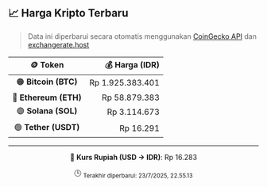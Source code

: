 

<!-- HARGA_KRIPTO -->
## 📈 Harga Kripto Terbaru

> Data ini diperbarui secara otomatis menggunakan [CoinGecko API](https://www.coingecko.com/) dan [exchangerate.host](https://exchangerate.host/)

<div align="center">

| 🪙 Token | 💰 Harga (IDR) |
|:------:|---------------:|
| 🟠 **Bitcoin (BTC)**   | Rp 1.925.383.401 |
| 🔵 **Ethereum (ETH)**  | Rp 58.879.383 |
| 🟣 **Solana (SOL)**    | Rp 3.114.673 |
| 🟢 **Tether (USDT)**   | Rp 16.291 |

---

💱 **Kurs Rupiah (USD → IDR)**: Rp 16.283

🕒 <sub>Terakhir diperbarui: 23/7/2025, 22.55.13</sub>

</div>
<!-- /HARGA_KRIPTO -->